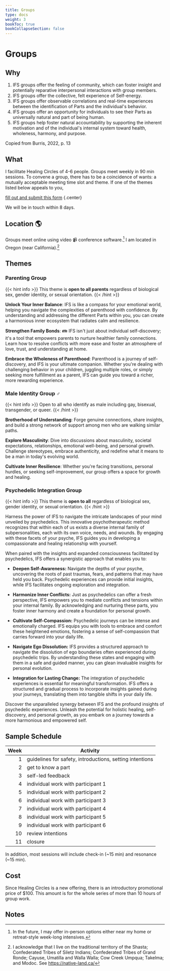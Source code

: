 ```yaml
---
title: Groups
type: docs
weight: 3
bookToc: true
bookCollapseSection: false
---
```


# Groups

## Why

1. IFS groups offer the feeling of community, which can foster insight and potentially reparative interpersonal interactions with group members.
2. IFS groups offer the collective, felt experience of Self-energy.
3. IFS groups offer observable correlations and real-time experiences between the identification of Parts and the individual's behavior.
4. IFS groups offer an opportunity for individuals to see their Parts as universally natural and part of being human.
5. IFS groups help foster natural accountability by supporting the inherent motivation and of the individual's internal system toward health, wholeness, harmony, and purpose.

Copied from Burris, 2022, p. 13

## What

I facilitate Healing Circles of 4-6 people.
Groups meet weekly in 90 min sessions.
To convene a group, there has to be a coincidence of wants:
a mutually acceptable meeting time slot and theme.
If one of the themes listed below appeals to you,

<a class="glowing" href="https://forms.gle/EM3pmjCRnnZpYYUN7" target="_blank">fill out and submit this form</a>
{.center}

We will be in touch within 8 days.

## Location 🌎

Groups meet online using video 📹 conference software.[^in-person] I am located in Oregon (near California).[^native]

## Themes

### Parenting Group

{{< hint info >}}
This theme is **open to all parents** regardless of biological sex, gender identity, or sexual orientation.
{{< /hint >}}

**Unlock Your Inner Balance**: IFS is like a compass for your emotional world, helping you navigate the complexities of parenthood with confidence. By understanding and addressing the different Parts within you, you can create a harmonious inner ecosystem that radiates calm and resilience.

**Strengthen Family Bonds**: 👪 IFS isn't just about individual self-discovery; it's a tool that empowers parents to nurture healthier family connections. Learn how to resolve conflicts with more ease and foster an atmosphere of love, trust, and understanding at home.

**Embrace the Wholeness of Parenthood**: Parenthood is a journey of self-discovery, and IFS is your ultimate companion. Whether you're dealing with challenging behavior in your children, juggling multiple roles, or simply seeking more fulfillment as a parent, IFS can guide you toward a richer, more rewarding experience.

### Male Identity Group ♂

{{< hint info >}}
Open to all who identify as male including gay, bisexual, transgender, or queer.
{{< /hint >}}

**Brotherhood of Understanding**: Forge genuine connections, share insights, and build a strong network of support among men who are walking similar paths.

**Explore Masculinity**: Dive into discussions about masculinity, societal expectations, relationships, emotional well-being, and personal growth. Challenge stereotypes, embrace authenticity, and redefine what it means to be a man in today's evolving world.

**Cultivate Inner Resilience**: Whether you're facing transitions, personal hurdles, or seeking self-improvement, our group offers a space for growth and healing.

### Psychedelic Integration Group

{{< hint info >}}
This theme is **open to all** regardless of biological sex, gender identity, or sexual orientation.
{{< /hint >}}

Harness the power of IFS to navigate the intricate landscapes of your mind unveiled by psychedelics. This innovative psychotherapeutic method recognizes that within each of us exists a diverse internal family of subpersonalities, each with its own voice, needs, and wounds. By engaging with these facets of your psyche, IFS guides you in developing a compassionate and healing relationship with yourself.

When paired with the insights and expanded consciousness facilitated by psychedelics, IFS offers a synergistic approach that enables you to:

- **Deepen Self-Awareness:** Navigate the depths of your psyche, uncovering the roots of past traumas, fears, and patterns that may have held you back. Psychedelic experiences can provide initial insights, while IFS facilitates ongoing exploration and integration.

- **Harmonize Inner Conflicts:** Just as psychedelics can offer a fresh perspective, IFS empowers you to mediate conflicts and tensions within your internal family. By acknowledging and nurturing these parts, you foster inner harmony and create a foundation for personal growth.

- **Cultivate Self-Compassion:** Psychedelic journeys can be intense and emotionally charged. IFS equips you with tools to embrace and comfort these heightened emotions, fostering a sense of self-compassion that carries forward into your daily life.

- **Navigate Ego Dissolution:** IFS provides a structured approach to navigate the dissolution of ego boundaries often experienced during psychedelic trips. By understanding these states and engaging with them in a safe and guided manner, you can glean invaluable insights for personal evolution.

- **Integration for Lasting Change:** The integration of psychedelic experiences is essential for meaningful transformation. IFS offers a structured and gradual process to incorporate insights gained during your journeys, translating them into tangible shifts in your daily life.

Discover the unparalleled synergy between IFS and the profound insights of psychedelic experiences. Unleash the potential for holistic healing, self-discovery, and personal growth, as you embark on a journey towards a more harmonious and empowered self.

## Sample Schedule

| Week | Activity |
| ----: | -------- |
| 1 | guidelines for safety, introductions, setting intentions |
| 2 | get to know a part |
| 3 | self-led feedback |
| 4 | individual work with participant 1 |
| 5 | individual work with participant 2 |
| 6 | individual work with participant 3 |
| 7 | individual work with participant 4 |
| 8 | individual work with participant 5 |
| 9 | individual work with participant 6 |
| 10 | review intentions |
| 11 | closure |

In addition, most sessions will include check-in (~15 min) and resonance (~15 min).

## Cost

Since Healing Circles is a new offering, there is an introductory promotional price of $100.
This amount is for the whole series of more than 10 hours of group work.

## Notes

[^in-person]: In the future, I may offer in-person options either near my home or retreat-style week-long intensives.

[^native]: I acknowledge that I live on the traditional
territory of the Shasta; Confederated Tribes of Siletz Indians;
Confederated Tribes of Grand Ronde; Cayuse, Umatilla and Walla Walla;
Cow Creek Umpqua; Takelma; and Modoc. See https://native-land.ca/

